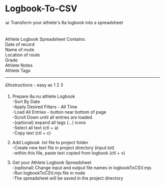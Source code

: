 # Logbook-To-CSV </br>
📊 Transform your athlete's 8a logbook into a spreadsheet

 </br>
 Athlete Logbook Spreadsheet Contains:
 </br>
        Date of record</br>
        Name of route</br>
        Location of route</br>
        Grade</br>
        Athlete Notes</br>
        Athlete Tags</br>
        
---
        
☑️Instructions - easy as 1 2 3

1. Prepare 8a.nu athlete Logbook</br>
        -Sort By Date</br>
        -Apply Desired Filters - All Time</br>
-Load All Entries - button near bottom of page</br>
-Scroll Down until all entries are loaded</br>
-(optional) expand all tags
        (...) icons</br>
-Select all text (ctl + a)</br>
-Copy text (ctl + c)</br>

        
2. Add Logbook .txt file to project folder</br>
-Create new text file in project directory (input.txt)</br>
-within this file, paste text copied from logbook (ctl + v)</br>
   

3. Get your Athlete Logbook Spreadsheet</br>
-(optional) Change input and output file names in logbookToCSV.mjs</br>
-Run logbookToCSV.mjs file in node</br>
-The spreadsheet will be saved in the project directory
